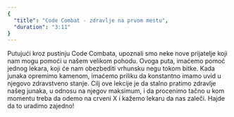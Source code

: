 ```yaml
---
{
  "title": "Code Combat - zdravlje na prvom mestu",
  "duration": "3:11"
}
---
```


Putujući kroz pustinju Code Combata, upoznali smo neke nove prijatelje koji nam mogu pomoći u našem velikom pohodu. Ovoga puta, imaćemo pomoć jednog lekara, koji će nam obezbediti vrhunsku negu tokom bitke. Kada junaka opremimo kamenom, imaćemo priliku da konstantno imamo uvid u njegovo zdravstveno stanje. Cilj ove lekcije je da stalno pratimo zdravlje našeg junaka, u odnosu na njegov maksimum, i da procenimo tačno u kom momentu treba da odemo na crveni X i kažemo lekaru da nas zaleči. Hajde da to uradimo zajedno!
